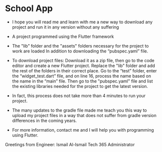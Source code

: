 # School App


- I hope you will read me and learn with me a new way to download any project and run it in any version without any suffering

- A project programmed using the Flutter framework

- The "lib" folder and the "assets" folders necessary for the project to work are loaded
In addition to downloading the “pubspec.yaml” file.

- To download project files:
Download it as a zip file, then go to the code editor and create a new Flutter project.
Replace the "lib" folder and add the rest of the folders in their correct place.
Go to the “test” folder, enter the “widget_test.dart” file, and on line 16, process the name based on the name in the “main” file.
Then go to the "pubspec.yaml" file and list the existing libraries needed for the project to get the latest version.

- In fact, this process does not take more than 4 minutes to run your project.

- The many updates to the gradle file made me teach you this way to upload my project files in a way that does not suffer from gradle version differences in the coming years.

- For more information, contact me and I will help you with programming using Flutter.

Greetings from Engineer: Ismail Al-Ismail
Tech 365 Administrator
